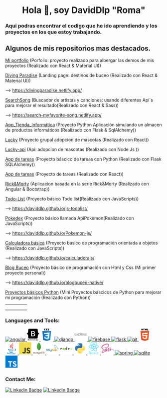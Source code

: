 <h1 align="center">Hola 👋, soy DavidDlp "Roma"</h1>

### Aqui podras encontrar el codigo que he ido aprendiendo y los proyectos en los que estoy trabajando.

## Algunos de mis repositorios mas destacados.

[Mi portfolio](https://github.com/DavidDlp/mi_porfolio) (Porfolio: proyecto realizado para albergar las demos de mis proyectos (Realizado con React & Material UI))

[Diving Paradise](https://github.com/DavidDlp/diving-paradise) (Landing page: destinos de buceo (Realizado con React & Material UI))

--> https://divingparadise.netlify.app/

[SearchSong](https://github.com/DavidDlp/search-song) (Buscador de artistas y canciones: usando diferentes Api´s para mejorar el resultado(Realizado con React & Sass))

--> https://search-myfavorite-song.netlify.app/

[App_Tienda_Informática](https://github.com/DavidDlp/app_almacen_informatico) (Proyecto Python Aplicación simulando un almacen de productos informáticos (Realizado con Flask & SqlAlchemy))

[Lucky](https://github.com/DavidDlp/Project-lucky) (Proyecto grupal adopcion de mascotas (Realizado con React))

[Lucky-api](https://github.com/DavidDlp/project-lucky-api) (Api: adopcion de mascotas (Realizado con Node Js ))

[App de tareas](https://github.com/DavidDlp/app-task-flask) (Proyecto báscico de tareas con Python (Realizado con Flask SQLAlchemy))

[App de tareas](https://github.com/DavidDlp/app_tasks-react) (Proyecto de tareas (Realizado con React))

[Rick&Morty](https://github.com/DavidDlp/rick-morty-angular) (Aplicacion basada en la serie Rick&Morty (Realizado con Angular & Bootstrap))

[Todo-List](https://github.com/DavidDlp/js-todolist) (Proyecto básico Todo list(Realizado con JavaScripts)) 

--> https://daviddlp.github.io/js-todolist/

[Pokedex](https://github.com/DavidDlp/Pokemon-js) (Proyecto básico llamada ApiPokemon(Realizado con JavaScripts))

--> https://daviddlp.github.io/Pokemon-js/

[Calculadora básica](https://github.com/DavidDlp/calculadorajs) (Proyecto básico de programación orientada a objetos (Realizado con JavaScripts)) 

--> https://daviddlp.github.io/calculadorajs/

[Blog Buceo](https://github.com/DavidDlp/blogbuceo-native) (Proyecto básico de programación con Html y Css (Mi primer proyecto personal)) 

--> https://daviddlp.github.io/blogbuceo-native/

[Proyectos básicos Python](https://github.com/DavidDlp/ejercicios_basicos_python) (Mini Proyectos báscicos de Python para mejorar mi programación (Realizado con Python))

|   	|   	|   	|   	|   	|
|---	|---	|---	|---	|---	|
|   	|   	|   	|   	|   	|
|   	|   	|   	|   	|   	|
|   	|   	|   	|   	|   	|

<h3 align="left">Languages and Tools:</h3>
<p align="left"> <a href="https://angular.io" target="_blank" rel="noreferrer"> <img src="https://angular.io/assets/images/logos/angular/angular.svg" alt="angular" width="40" height="40"/> </a> <a href="https://getbootstrap.com" target="_blank" rel="noreferrer"> <img src="https://raw.githubusercontent.com/devicons/devicon/master/icons/bootstrap/bootstrap-plain-wordmark.svg" alt="bootstrap" width="40" height="40"/> </a> <a href="https://www.w3schools.com/css/" target="_blank" rel="noreferrer"> <img src="https://raw.githubusercontent.com/devicons/devicon/master/icons/css3/css3-original-wordmark.svg" alt="css3" width="40" height="40"/> </a> <a href="https://www.djangoproject.com/" target="_blank" rel="noreferrer"> <img src="https://cdn.worldvectorlogo.com/logos/django.svg" alt="django" width="40" height="40"/> </a> <a href="https://expressjs.com" target="_blank" rel="noreferrer"> <img src="https://raw.githubusercontent.com/devicons/devicon/master/icons/express/express-original-wordmark.svg" alt="express" width="40" height="40"/> </a> <a href="https://firebase.google.com/" target="_blank" rel="noreferrer"> <img src="https://www.vectorlogo.zone/logos/firebase/firebase-icon.svg" alt="firebase" width="40" height="40"/> </a> <a href="https://flask.palletsprojects.com/" target="_blank" rel="noreferrer"> <img src="https://www.vectorlogo.zone/logos/pocoo_flask/pocoo_flask-icon.svg" alt="flask" width="40" height="40"/> </a> <a href="https://git-scm.com/" target="_blank" rel="noreferrer"> <img src="https://www.vectorlogo.zone/logos/git-scm/git-scm-icon.svg" alt="git" width="40" height="40"/> </a> <a href="https://www.w3.org/html/" target="_blank" rel="noreferrer"> <img src="https://raw.githubusercontent.com/devicons/devicon/master/icons/html5/html5-original-wordmark.svg" alt="html5" width="40" height="40"/> </a> <a href="https://www.java.com" target="_blank" rel="noreferrer"> <img src="https://raw.githubusercontent.com/devicons/devicon/master/icons/java/java-original.svg" alt="java" width="40" height="40"/> </a> <a href="https://developer.mozilla.org/en-US/docs/Web/JavaScript" target="_blank" rel="noreferrer"> <img src="https://raw.githubusercontent.com/devicons/devicon/master/icons/javascript/javascript-original.svg" alt="javascript" width="40" height="40"/> </a> <a href="https://www.mongodb.com/" target="_blank" rel="noreferrer"> <img src="https://raw.githubusercontent.com/devicons/devicon/master/icons/mongodb/mongodb-original-wordmark.svg" alt="mongodb" width="40" height="40"/> </a> <a href="https://www.mysql.com/" target="_blank" rel="noreferrer"> <img src="https://raw.githubusercontent.com/devicons/devicon/master/icons/mysql/mysql-original-wordmark.svg" alt="mysql" width="40" height="40"/> </a> <a href="https://nodejs.org" target="_blank" rel="noreferrer"> <img src="https://raw.githubusercontent.com/devicons/devicon/master/icons/nodejs/nodejs-original-wordmark.svg" alt="nodejs" width="40" height="40"/> </a> <a href="https://www.python.org" target="_blank" rel="noreferrer"> <img src="https://raw.githubusercontent.com/devicons/devicon/master/icons/python/python-original.svg" alt="python" width="40" height="40"/> </a> <a href="https://reactjs.org/" target="_blank" rel="noreferrer"> <img src="https://raw.githubusercontent.com/devicons/devicon/master/icons/react/react-original-wordmark.svg" alt="react" width="40" height="40"/> </a> <a href="https://sass-lang.com" target="_blank" rel="noreferrer"> <img src="https://raw.githubusercontent.com/devicons/devicon/master/icons/sass/sass-original.svg" alt="sass" width="40" height="40"/> </a> <a href="https://spring.io/" target="_blank" rel="noreferrer"> <img src="https://www.vectorlogo.zone/logos/springio/springio-icon.svg" alt="spring" width="40" height="40"/> </a> <a href="https://www.sqlite.org/" target="_blank" rel="noreferrer"> <img src="https://www.vectorlogo.zone/logos/sqlite/sqlite-icon.svg" alt="sqlite" width="40" height="40"/> </a> <a href="https://www.typescriptlang.org/" target="_blank" rel="noreferrer"> <img src="https://raw.githubusercontent.com/devicons/devicon/master/icons/typescript/typescript-original.svg" alt="typescript" width="40" height="40"/> </a> </p>

### Contact Me:
[![Linkedin Badge](https://img.shields.io/badge/-David_Dlp-blue?style=flat-square&logo=Linkedin&logoColor=white&link=https://https://www.linkedin.com/in/david-dlp/)](https://www.linkedin.com/in/david-dlp/)
[![Linkedin Badge](https://img.shields.io/badge/-dlpdavid17@gmail.com-c14438?style=flat-square&logo=Gmail&logoColor=white&link=mailto:dlpdavid17@gmail.com)](mailto:dlpdavid17@gmail.com)

